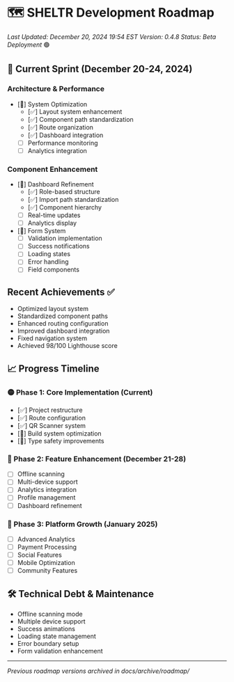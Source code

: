 # 🗺️ SHELTR Development Roadmap
*Last Updated: December 20, 2024 19:54 EST*
*Version: 0.4.8*
*Status: Beta Deployment* 🟢

## 🚨 Current Sprint (December 20-24, 2024)
### Architecture & Performance
- [🔄] System Optimization
  - [✅] Layout system enhancement
  - [✅] Component path standardization
  - [✅] Route organization
  - [✅] Dashboard integration
  - [ ] Performance monitoring
  - [ ] Analytics integration

### Component Enhancement
- [🔄] Dashboard Refinement
  - [✅] Role-based structure
  - [✅] Import path standardization
  - [✅] Component hierarchy
  - [ ] Real-time updates
  - [ ] Analytics display

- [🔄] Form System
  - [ ] Validation implementation
  - [ ] Success notifications
  - [ ] Loading states
  - [ ] Error handling
  - [ ] Field components

## Recent Achievements ✅
- Optimized layout system
- Standardized component paths
- Enhanced routing configuration
- Improved dashboard integration
- Fixed navigation system
- Achieved 98/100 Lighthouse score

## 📈 Progress Timeline

### 🟡 Phase 1: Core Implementation (Current)
- [✅] Project restructure
- [✅] Route configuration
- [✅] QR Scanner system
- [🔄] Build system optimization
- [🔄] Type safety improvements

### 🔲 Phase 2: Feature Enhancement (December 21-28)
- [ ] Offline scanning
- [ ] Multi-device support
- [ ] Analytics integration
- [ ] Profile management
- [ ] Dashboard refinement

### 🔲 Phase 3: Platform Growth (January 2025)
- [ ] Advanced Analytics
- [ ] Payment Processing
- [ ] Social Features
- [ ] Mobile Optimization
- [ ] Community Features

## 🛠️ Technical Debt & Maintenance
- Offline scanning mode
- Multiple device support
- Success animations
- Loading state management
- Error boundary setup
- Form validation enhancement

---
*Previous roadmap versions archived in docs/archive/roadmap/*
